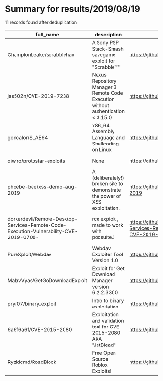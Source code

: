 
# Summary for results/2019/08/19
    
11 records found after deduplication

| full_name | description | html_url | matched_list | matched_count | pushed_at | size | stargazers_count | language | forks_count |
|----------------------------------------------------------------------------------------|----------------------------------------------------------------------------------|-----------------------------------------------------------------------------------------------------------|------------------------------------------------------|-----------------|---------------------------|--------|--------------------|------------|---------------|
| ChampionLeake/scrabblehax | A Sony PSP Stack-Smash savegame exploit for "Scrabble™️" | https://github.com/ChampionLeake/scrabblehax | ['exploit'] | 1 | 2019-08-19 21:38:11+00:00 | 27 | 8 | Assembly | 0 |
| jas502n/CVE-2019-7238 | Nexus Repository Manager 3 Remote Code Execution without authentication < 3.15.0 | https://github.com/jas502n/CVE-2019-7238 | ['cve-2', 'remote code execution'] | 2 | 2019-08-19 17:33:56+00:00 | 557 | 62 | Python | 22 |
| goncalor/SLAE64 | x86_64 Assembly Language and Shellcoding on Linux | https://github.com/goncalor/SLAE64 | ['shellcode'] | 1 | 2019-08-19 21:07:53+00:00 | 91 | 0 | Assembly | 0 |
| giwiro/protostar-exploits | None | https://github.com/giwiro/protostar-exploits | ['exploit'] | 1 | 2019-08-19 15:03:02+00:00 | 5 | 1 | | 0 |
| phoebe-bee/xss-demo-aug-2019 | A (deliberately!) broken site to demonstrate the power of XSS exploitation. | https://github.com/phoebe-bee/xss-demo-aug-2019 | ['exploit'] | 1 | 2019-08-19 10:38:51+00:00 | 73 | 0 | JavaScript | 0 |
| dorkerdevil/Remote-Desktop-Services-Remote-Code-Execution-Vulnerability-CVE-2019-0708- | rce exploit , made to work with pocsuite3 | https://github.com/dorkerdevil/Remote-Desktop-Services-Remote-Code-Execution-Vulnerability-CVE-2019-0708- | ['cve-2', 'exploit', 'rce', 'remote code execution'] | 4 | 2019-08-19 02:52:11+00:00 | 8 | 114 | Python | 58 |
| PureXploit/Webdav | Webdav Exploiter Tool Version 1.0 | https://github.com/PureXploit/Webdav | ['exploit'] | 1 | 2019-08-19 01:52:42+00:00 | 5 | 1 | Python | 1 |
| MalavVyas/GetGoDownloadExploit | Exploit for Get Download Manager version 6.2.2.3300 | https://github.com/MalavVyas/GetGoDownloadExploit | ['exploit'] | 1 | 2019-08-19 05:23:55+00:00 | 2 | 0 | Python | 0 |
| pryr07/binary_exploit | Intro to binary exploitation. | https://github.com/pryr07/binary_exploit | ['exploit'] | 1 | 2019-08-19 06:34:27+00:00 | 3 | 1 | C | 0 |
| 6a6f6a6f/CVE-2015-2080 | Exploitation and validation tool for CVE 2015-2080 AKA "JetBlead" | https://github.com/6a6f6a6f/CVE-2015-2080 | ['cve-2', 'exploit'] | 2 | 2019-08-19 14:41:42+00:00 | 3 | 2 | Python | 0 |
| Ryzidcmd/RoadBlock | Free Open Source Roblox Exploits! | https://github.com/Ryzidcmd/RoadBlock | ['exploit'] | 1 | 2019-08-19 22:27:31+00:00 | 9 | 0 | | 0 |

